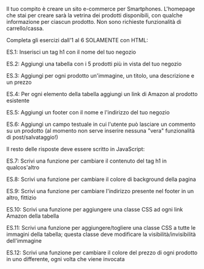 Il tuo compito è creare un sito e-commerce per Smartphones. L'homepage che stai per creare sarà la vetrina dei prodotti disponibili, con qualche informazione per ciascun prodotto. Non sono richieste funzionalità di carrello/cassa.

Completa gli esercizi dall'1 al 6 SOLAMENTE con HTML:

ES.1: Inserisci un tag h1 con il nome del tuo negozio

ES.2: Aggiungi una tabella con i 5 prodotti più in vista del tuo negozio

ES.3: Aggiungi per ogni prodotto un'immagine, un titolo, una descrizione e un prezzo

ES.4: Per ogni elemento della tabella aggiungi un link di Amazon al prodotto esistente

ES.5: Aggiungi un footer con il nome e l'indirizzo del tuo negozio

ES.6: Aggiungi un campo testuale in cui l'utente può lasciare un commento su un prodotto (al momento non serve inserire
nessuna "vera" funzionalità di post/salvataggio!)

Il resto delle risposte deve essere scritto in JavaScript:

ES.7: Scrivi una funzione per cambiare il contenuto del tag h1 in qualcos'altro

ES.8: Scrivi una funzione per cambiare il colore di background della pagina

ES.9: Scrivi una funzione per cambiare l'indirizzo presente nel footer in un altro, fittizio

ES.10: Scrivi una funzione per aggiungere una classe CSS ad ogni link Amazon della tabella

ES.11: Scrivi una funzione per aggiungere/togliere una classe CSS a tutte le immagini della tabella; questa classe deve modificare la visibilità/invisibilità dell'immagine

ES.12: Scrivi una funzione per cambiare il colore del prezzo di ogni prodotto in uno differente, ogni volta che viene invocata
